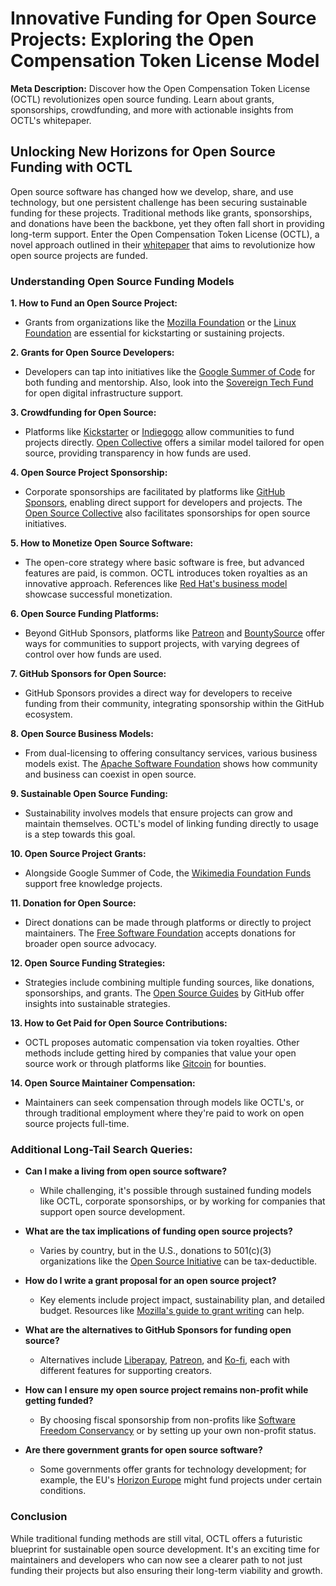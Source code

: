 # Innovative Funding for Open Source Projects: Exploring the Open Compensation Token License Model

**Meta Description:** Discover how the Open Compensation Token License (OCTL) revolutionizes open source funding. Learn about grants, sponsorships, crowdfunding, and more with actionable insights from OCTL's whitepaper.

## Unlocking New Horizons for Open Source Funding with OCTL

Open source software has changed how we develop, share, and use technology, but one persistent challenge has been securing sustainable funding for these projects. Traditional methods like grants, sponsorships, and donations have been the backbone, yet they often fall short in providing long-term support. Enter the Open Compensation Token License (OCTL), a novel approach outlined in their [whitepaper](https://github.com/open-compensation-token-license/octl/blob/main/octl-whitepaper.md) that aims to revolutionize how open source projects are funded.

### Understanding Open Source Funding Models

**1. How to Fund an Open Source Project:**
   - Grants from organizations like the [Mozilla Foundation](https://foundation.mozilla.org/en/what-we-fund/) or the [Linux Foundation](https://www.linuxfoundation.org/projects/joining/) are essential for kickstarting or sustaining projects.

**2. Grants for Open Source Developers:**
   - Developers can tap into initiatives like the [Google Summer of Code](https://summerofcode.withgoogle.com/) for both funding and mentorship. Also, look into the [Sovereign Tech Fund](https://www.sovereigntechfund.de/en) for open digital infrastructure support.

**3. Crowdfunding for Open Source:**
   - Platforms like [Kickstarter](https://www.kickstarter.com/) or [Indiegogo](https://www.indiegogo.com/) allow communities to fund projects directly. [Open Collective](https://opencollective.com/) offers a similar model tailored for open source, providing transparency in how funds are used.

**4. Open Source Project Sponsorship:**
   - Corporate sponsorships are facilitated by platforms like [GitHub Sponsors](https://github.com/sponsors), enabling direct support for developers and projects. The [Open Source Collective](https://www.oscollective.org/) also facilitates sponsorships for open source initiatives.

**5. How to Monetize Open Source Software:**
   - The open-core strategy where basic software is free, but advanced features are paid, is common. OCTL introduces token royalties as an innovative approach. References like [Red Hat's business model](https://www.redhat.com/en/about/business-model) showcase successful monetization.

**6. Open Source Funding Platforms:**
   - Beyond GitHub Sponsors, platforms like [Patreon](https://www.patreon.com/) and [BountySource](https://www.bountysource.com/) offer ways for communities to support projects, with varying degrees of control over how funds are used.

**7. GitHub Sponsors for Open Source:**
   - GitHub Sponsors provides a direct way for developers to receive funding from their community, integrating sponsorship within the GitHub ecosystem.

**8. Open Source Business Models:**
   - From dual-licensing to offering consultancy services, various business models exist. The [Apache Software Foundation](https://www.apache.org/foundation/how-it-works.html) shows how community and business can coexist in open source.

**9. Sustainable Open Source Funding:**
   - Sustainability involves models that ensure projects can grow and maintain themselves. OCTL's model of linking funding directly to usage is a step towards this goal.

**10. Open Source Project Grants:**
   - Alongside Google Summer of Code, the [Wikimedia Foundation Funds](https://meta.wikimedia.org/wiki/Wikimedia_Foundation_Funds) support free knowledge projects.

**11. Donation for Open Source:**
   - Direct donations can be made through platforms or directly to project maintainers. The [Free Software Foundation](https://www.fsf.org/associate/) accepts donations for broader open source advocacy.

**12. Open Source Funding Strategies:**
   - Strategies include combining multiple funding sources, like donations, sponsorships, and grants. The [Open Source Guides](https://opensource.guide/) by GitHub offer insights into sustainable strategies.

**13. How to Get Paid for Open Source Contributions:**
   - OCTL proposes automatic compensation via token royalties. Other methods include getting hired by companies that value your open source work or through platforms like [Gitcoin](https://gitcoin.co/) for bounties.

**14. Open Source Maintainer Compensation:**
   - Maintainers can seek compensation through models like OCTL's, or through traditional employment where they're paid to work on open source projects full-time.

### Additional Long-Tail Search Queries:

- **Can I make a living from open source software?**
  - While challenging, it's possible through sustained funding models like OCTL, corporate sponsorships, or by working for companies that support open source development.

- **What are the tax implications of funding open source projects?**
  - Varies by country, but in the U.S., donations to 501(c)(3) organizations like the [Open Source Initiative](https://opensource.org/tax-deductible) can be tax-deductible.

- **How do I write a grant proposal for an open source project?**
  - Key elements include project impact, sustainability plan, and detailed budget. Resources like [Mozilla's guide to grant writing](https://foundation.mozilla.org/en/how-we-work/grants/) can help.

- **What are the alternatives to GitHub Sponsors for funding open source?**
  - Alternatives include [Liberapay](https://liberapay.com/), [Patreon](https://www.patreon.com/), and [Ko-fi](https://ko-fi.com/), each with different features for supporting creators.

- **How can I ensure my open source project remains non-profit while getting funded?**
  - By choosing fiscal sponsorship from non-profits like [Software Freedom Conservancy](https://sfconservancy.org/) or by setting up your own non-profit status.

- **Are there government grants for open source software?**
  - Some governments offer grants for technology development; for example, the EU's [Horizon Europe](https://ec.europa.eu/info/research-and-innovation/funding/funding-opportunities/funding-programmes-and-open-calls/horizon-europe_en) might fund projects under certain conditions.

### Conclusion

While traditional funding methods are still vital, OCTL offers a futuristic blueprint for sustainable open source development. It's an exciting time for maintainers and developers who can now see a clearer path to not just funding their projects but also ensuring their long-term viability and growth.

<!--
<script type="application/ld+json">
{
  "@context": "https://schema.org",
  "@type": "FAQPage",
  "mainEntity": [
    {
      "@type": "Question",
      "name": "How to fund an open source project?",
      "acceptedAnswer": {
        "@type": "Answer",
        "text": "Explore grants, sponsorships, crowdfunding, or innovative models like the Open Compensation Token License, which offers tokenized royalties for usage."
      }
    },
    {
      "@type": "Question",
      "name": "What are common open source funding models?",
      "acceptedAnswer": {
        "@type": "Answer",
        "text": "Common models include donations, corporate sponsorships, dual-licensing, and crowdfunding. OCTL introduces token-based royalties."
      }
    },
    {
      "@type": "Question",
      "name": "How can open source developers get grants?",
      "acceptedAnswer": {
        "@type": "Answer",
        "text": "Apply through organizations like the Mozilla Foundation or the Linux Foundation, or use platforms like OCTL for transparent, automatic grant distribution."
      }
    },
    {
      "@type": "Question",
      "name": "What is crowdfunding for open source?",
      "acceptedAnswer": {
        "@type": "Answer",
        "text": "Crowdfunding involves raising small amounts from many individuals, often via platforms like Kickstarter, tailored to open source projects."
      }
    },
    {
      "@type": "Question",
      "name": "How does sponsorship work for open source projects?",
      "acceptedAnswer": {
        "@type": "Answer",
        "text": "Companies or individuals sponsor projects, providing funds in exchange for influence, visibility, or specialized features. GitHub Sponsors is a notable platform for this."
      }
    },
    {
      "@type": "Question",
      "name": "How can I monetize open source software?",
      "acceptedAnswer": {
        "@type": "Answer",
        "text": "Monetization can come from offering paid features, consulting, or through models like OCTL where usage directly compensates creators."
      }
    }
  ]
}
</script>
-->
